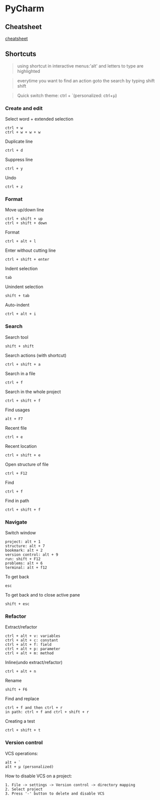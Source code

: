# PyCharm

## Cheatsheet

[cheatsheet](https://github.com/jcmeunier77code/My_cheat_sheets/blob/master/.img/PyCharm_ReferenceCard.pdf)

## Shortcuts

> using shortcut in interactive menus:'alt' and letters to type are highlighted

> everytime you want to find an action goto the search by typing shift shift 

> Quick switch theme: ctrl + `(personalized: ctrl+µ)

### Create and edit

Select word + extended selection

    ctrl + w  
    ctrl + w + w + w 

Duplicate line 

    ctrl + d 

Suppress line

    ctrl + y  

Undo

    ctrl + z  

### Format

Move up/down line

    ctrl + shift + up 
    ctrl + shift + down

Format

    ctrl + alt + l 

Enter without cutting line 

    ctrl + shift + enter 

Indent selection

    tab 

Unindent selection

    shift + tab 

Auto-indent

    ctrl + alt + i 

### Search 

Search tool

    shift + shift 

Search actions (with shortcut)

    ctrl + shift + a

Search in a file 

    ctrl + f

Search in the whole project

    ctrl + shift + f

Find usages

    alt + F7

Recent file 

    ctrl + e

Recent location

    ctrl + shift + e

Open structure of file  

    ctrl + F12

Find 

    ctrl + f

Find in path 

    ctrl + shift + f

### Navigate

Switch window 

    project: alt + 1
    structure: alt + 7
    bookmark: alt + 2
    version control: alt + 9 
    run: shift + F12
    problems: alt + 6 
    terminal: alt + f12

To get back

    esc 

To get back and to close active pane

    shift + esc 

### Refactor

Extract/refactor 

    ctrl + alt + v: variables
    ctrl + alt + c: constant 
    ctrl + alt + f: field
    ctrl + alt + p: parameter
    ctrl + alt + m: method

Inline(undo extract/refactor)

    ctrl + alt + n

Rename

    shift + F6 

Find and replace 

    ctrl + f and then ctrl + r
    in path: ctrl + f and ctrl + shift + r

Creating a test

    ctrl + shift + t

### Version control

VCS operations: 

    alt + ` 
    alt + µ (personalized)

How to disable VCS on a project:

    1. File -> settings -> Version control -> directory mapping
    2. Select project 
    3. Press '-' button to delete and disable VCS
